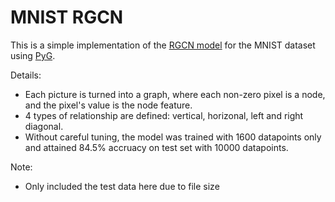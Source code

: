 # MNIST RGCN

This is a simple implementation of the [RGCN model](https://arxiv.org/pdf/1703.06103) for the MNIST dataset using [PyG](https://pytorch-geometric.readthedocs.io/en/2.6.1/generated/torch_geometric.nn.conv.RGCNConv.html).

Details:
- Each picture is turned into a graph, where each non-zero pixel is a node, and the pixel's value is the node feature.
- 4 types of relationship are defined: vertical, horizonal, left and right diagonal.
- Without careful tuning, the model was trained with 1600 datapoints only and attained 84.5% accruacy on test set with 10000 datapoints.

Note:
- Only included the test data here due to file size
